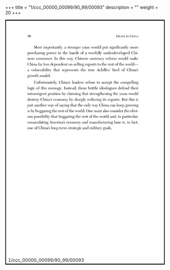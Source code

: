 +++
title = "1/ccc_00000_00099/90_99/00093"
description = ""
weight = 20
+++

<table style="border:2px solid black;max-width:800px;max-height:800px;" 
><tr><td>
<img class="center-fit-jpg"
src="/jpg_/out_jpg_dbc_093.jpg">
1/ccc_00000_00099/90_99/00093
</img></td></tr></table>

